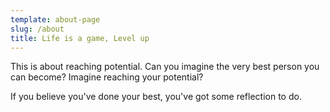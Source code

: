 ```yaml
---
template: about-page
slug: /about
title: Life is a game, Level up
---
```

This is about reaching potential. Can you imagine the very best person you can become? Imagine reaching your potential?



If you believe you've done your best, you've got some reflection to do.